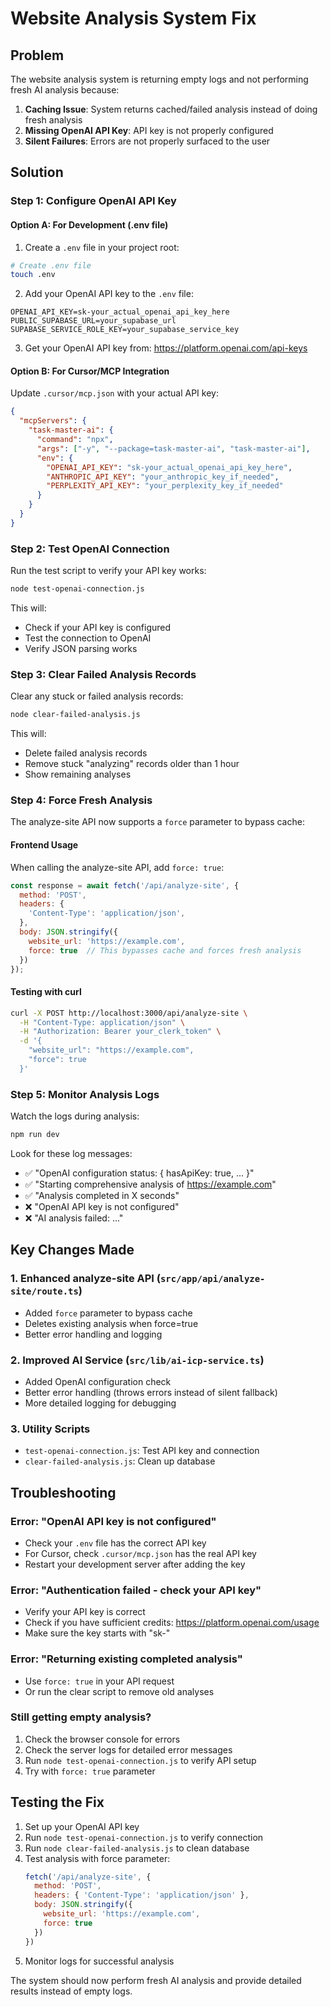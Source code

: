 # Website Analysis System Fix

## Problem
The website analysis system is returning empty logs and not performing fresh AI analysis because:

1. **Caching Issue**: System returns cached/failed analysis instead of doing fresh analysis
2. **Missing OpenAI API Key**: API key is not properly configured
3. **Silent Failures**: Errors are not properly surfaced to the user

## Solution

### Step 1: Configure OpenAI API Key

#### Option A: For Development (.env file)
1. Create a `.env` file in your project root:
```bash
# Create .env file
touch .env
```

2. Add your OpenAI API key to the `.env` file:
```env
OPENAI_API_KEY=sk-your_actual_openai_api_key_here
PUBLIC_SUPABASE_URL=your_supabase_url
SUPABASE_SERVICE_ROLE_KEY=your_supabase_service_key
```

3. Get your OpenAI API key from: https://platform.openai.com/api-keys

#### Option B: For Cursor/MCP Integration
Update `.cursor/mcp.json` with your actual API key:
```json
{
  "mcpServers": {
    "task-master-ai": {
      "command": "npx",
      "args": ["-y", "--package=task-master-ai", "task-master-ai"],
      "env": {
        "OPENAI_API_KEY": "sk-your_actual_openai_api_key_here",
        "ANTHROPIC_API_KEY": "your_anthropic_key_if_needed",
        "PERPLEXITY_API_KEY": "your_perplexity_key_if_needed"
      }
    }
  }
}
```

### Step 2: Test OpenAI Connection

Run the test script to verify your API key works:
```bash
node test-openai-connection.js
```

This will:
- Check if your API key is configured
- Test the connection to OpenAI
- Verify JSON parsing works

### Step 3: Clear Failed Analysis Records

Clear any stuck or failed analysis records:
```bash
node clear-failed-analysis.js
```

This will:
- Delete failed analysis records
- Remove stuck "analyzing" records older than 1 hour
- Show remaining analyses

### Step 4: Force Fresh Analysis

The analyze-site API now supports a `force` parameter to bypass cache:

#### Frontend Usage
When calling the analyze-site API, add `force: true`:
```javascript
const response = await fetch('/api/analyze-site', {
  method: 'POST',
  headers: {
    'Content-Type': 'application/json',
  },
  body: JSON.stringify({
    website_url: 'https://example.com',
    force: true  // This bypasses cache and forces fresh analysis
  })
});
```

#### Testing with curl
```bash
curl -X POST http://localhost:3000/api/analyze-site \
  -H "Content-Type: application/json" \
  -H "Authorization: Bearer your_clerk_token" \
  -d '{
    "website_url": "https://example.com",
    "force": true
  }'
```

### Step 5: Monitor Analysis Logs

Watch the logs during analysis:
```bash
npm run dev
```

Look for these log messages:
- ✅ "OpenAI configuration status: { hasApiKey: true, ... }"
- ✅ "Starting comprehensive analysis of https://example.com"
- ✅ "Analysis completed in X seconds"
- ❌ "OpenAI API key is not configured"
- ❌ "AI analysis failed: ..."

## Key Changes Made

### 1. Enhanced analyze-site API (`src/app/api/analyze-site/route.ts`)
- Added `force` parameter to bypass cache
- Deletes existing analysis when force=true
- Better error handling and logging

### 2. Improved AI Service (`src/lib/ai-icp-service.ts`)
- Added OpenAI configuration check
- Better error handling (throws errors instead of silent fallback)
- More detailed logging for debugging

### 3. Utility Scripts
- `test-openai-connection.js`: Test API key and connection
- `clear-failed-analysis.js`: Clean up database

## Troubleshooting

### Error: "OpenAI API key is not configured"
- Check your `.env` file has the correct API key
- For Cursor, check `.cursor/mcp.json` has the real API key
- Restart your development server after adding the key

### Error: "Authentication failed - check your API key" 
- Verify your API key is correct
- Check if you have sufficient credits: https://platform.openai.com/usage
- Make sure the key starts with "sk-"

### Error: "Returning existing completed analysis"
- Use `force: true` in your API request
- Or run the clear script to remove old analyses

### Still getting empty analysis?
1. Check the browser console for errors
2. Check the server logs for detailed error messages
3. Run `node test-openai-connection.js` to verify API setup
4. Try with `force: true` parameter

## Testing the Fix

1. Set up your OpenAI API key
2. Run `node test-openai-connection.js` to verify connection
3. Run `node clear-failed-analysis.js` to clean database
4. Test analysis with force parameter:
   ```javascript
   fetch('/api/analyze-site', {
     method: 'POST',
     headers: { 'Content-Type': 'application/json' },
     body: JSON.stringify({
       website_url: 'https://example.com',
       force: true
     })
   })
   ```
5. Monitor logs for successful analysis

The system should now perform fresh AI analysis and provide detailed results instead of empty logs. 